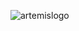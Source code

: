![artemislogo](https://user-images.githubusercontent.com/90807212/136670698-9295534d-504a-4c00-96b6-10b7cc6eac19.png)
